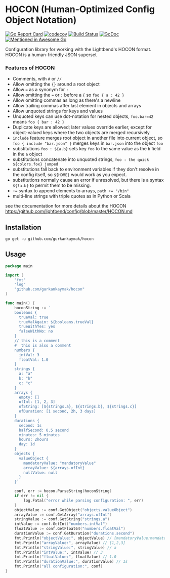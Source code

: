 # HOCON (Human-Optimized Config Object Notation)

[![Go Report Card](https://goreportcard.com/badge/github.com/gurkankaymak/hocon)](https://goreportcard.com/report/github.com/gurkankaymak/hocon)
[![codecov](https://codecov.io/gh/gurkankaymak/hocon/branch/master/graph/badge.svg)](https://codecov.io/gh/gurkankaymak/hocon)
[![Build Status](https://travis-ci.org/gurkankaymak/hocon.svg?branch=master)](https://travis-ci.org/gurkankaymak/hocon)
[![GoDoc](https://godoc.org/github.com/gurkankaymak/hocon?status.svg)](https://godoc.org/github.com/gurkankaymak/hocon)
[![Mentioned in Awesome Go](https://awesome.re/mentioned-badge.svg)](https://github.com/avelino/awesome-go)

Configuration library for working with the Lightbend's HOCON format. HOCON is a human-friendly JSON superset

### Features of HOCON

- Comments, with `#` or `//`
- Allow omitting the `{}` around a root object
- Allow `=` as a synonym for `:`
- Allow omitting the `=` or `:` before a `{` so
  `foo { a : 42 }`
- Allow omitting commas as long as there's a newline
- Allow trailing commas after last element in objects and arrays
- Allow unquoted strings for keys and values
- Unquoted keys can use dot-notation for nested objects,
  `foo.bar=42` means `foo { bar : 42 }`
- Duplicate keys are allowed; later values override earlier,
  except for object-valued keys where the two objects are merged
  recursively
- `include` feature merges root object in another file into
  current object, so `foo { include "bar.json" }` merges keys in
  `bar.json` into the object `foo`
- substitutions `foo : ${a.b}` sets key `foo` to the same value
  as the `b` field in the `a` object
- substitutions concatenate into unquoted strings, `foo : the quick ${colors.fox} jumped`
- substitutions fall back to environment variables if they don't
  resolve in the config itself, so `${HOME}` would work as you
  expect.
- substitutions normally cause an error if unresolved, but
  there is a syntax `${?a.b}` to permit them to be missing.
- `+=` syntax to append elements to arrays, `path += "/bin"`
- multi-line strings with triple quotes as in Python or Scala

see the documentation for more details about the HOCON https://github.com/lightbend/config/blob/master/HOCON.md

## Installation

`go get -u github.com/gurkankaymak/hocon`

## Usage

```go
package main

import (
    "fmt"
    "log"
    "github.com/gurkankaymak/hocon"
)

func main() {
    hoconString := `
    booleans {
      trueVal: true
      trueValAgain: ${booleans.trueVal}
      trueWithYes: yes
      falseWithNo: no
    }
    // this is a comment
    #  this is also a comment
    numbers {
      intVal: 3
      floatVal: 1.0
    }
    strings {
      a: "a"
      b: "b"
      c: "c"
    }
    arrays {
      empty: []
      ofInt: [1, 2, 3]
      ofString: [${strings.a}, ${strings.b}, ${strings.c}]
      ofDuration: [1 second, 2h, 3 days]
    }
    durations {
      second: 1s
      halfSecond: 0.5 second
      minutes: 5 minutes
      hours: 2hours
      day: 1d
    }
    objects {
      valueObject {
        mandatoryValue: "mandatoryValue"
        arrayValue: ${arrays.ofInt}
        nullValue: null
      }
    }`

    conf, err := hocon.ParseString(hoconString)
    if err != nil {
        log.Fatal("error while parsing configuration: ", err)
    }
    objectValue := conf.GetObject("objects.valueObject")
    arrayValue := conf.GetArray("arrays.ofInt")
    stringValue := conf.GetString("strings.a")
    intValue := conf.GetInt("numbers.intVal")
    floatValue := conf.GetFloat64("numbers.floatVal")
    durationValue := conf.GetDuration("durations.second")
    fmt.Println("objectValue:", objectValue) // {mandatoryValue:mandatoryValue, arrayValue:[1,2,3], nullValue:null}
    fmt.Println("arrayValue:", arrayValue) // [1,2,3]
    fmt.Println("stringValue:", stringValue) // a
    fmt.Println("intValue:", intValue) // 3
    fmt.Println("floatValue:", floatValue) // 1.0
    fmt.Println("durationValue:", durationValue) // 1s
    fmt.Println("all configuration:", conf)
}
```
